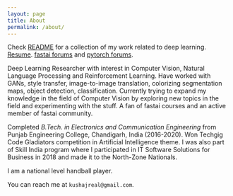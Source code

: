 ```yaml
---
layout: page
title: About
permalink: /about/
---
```


Check [README](https://github.com/KushajveerSingh/deep_learning/) for a collection of my work related to deep learning. [Resume](https://drive.google.com/open?id=1ePhoN3D4O_mrZn-iA8dBxxZboUQ4lDTGmlWWm0tqlT8). [fastai forums](https://forums.fast.ai/u/kushaj/activity) and [pytorch forums](https://discuss.pytorch.org/u/kushaj/activity).

Deep Learning Researcher with interest in Computer Vision, Natural Language Processing and Reinforcement Learning. Have worked with GANs, style transfer, image-to-image translation, colorizing segmentation maps, object detection, classification. Currently trying to expand my knowledge in the field of Computer Vision by exploring new topics in the field and experimenting with the stuff. A fan of fastai courses and an active member of fastai community.

Completed *B.Tech. in Electronics and Communication Engineering* from Punjab Engineering College, Chandigarh, India (2016-2020). Won Techgig Code Gladiators competition in Artificial Intelligence theme. I was also part of Skill India program where I participated in IT Software Solutions for Business in 2018 and made it to the North-Zone Nationals.

I am a national level handball player.

You can reach me at `kushajreal@gmail.com`.
